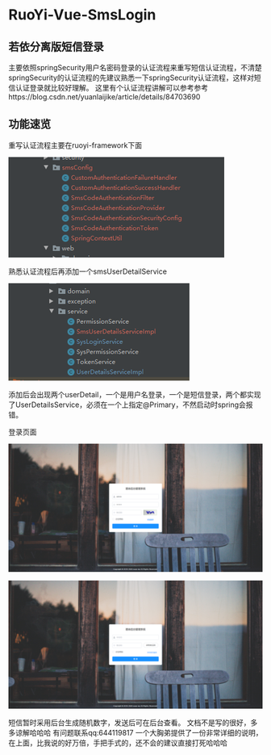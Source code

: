 # RuoYi-Vue-SmsLogin
## 若依分离版短信登录
主要依照springSecurity用户名密码登录的认证流程来重写短信认证流程，不清楚springSecurity的认证流程的先建议熟悉一下springSecurity认证流程，这样对短信认证登录就比较好理解。
这里有个认证流程讲解可以参考参考https://blog.csdn.net/yuanlaijike/article/details/84703690
## 功能速览
重写认证流程主要在ruoyi-framework下面 

![](img/smsConfig.png)

熟悉认证流程后再添加一个smsUserDetailService

![](img/userDetail.png)

添加后会出现两个userDetail，一个是用户名登录，一个是短信登录，两个都实现了UserDetailsService，必须在一个上指定@Primary，不然启动时spring会报错。

登录页面

![](img/login.png)

![](img/smsLogin.png)

短信暂时采用后台生成随机数字，发送后可在后台查看。
文档不是写的很好，多多谅解哈哈哈
有问题联系qq:644119817
一个大胸弟提供了一份非常详细的说明，在上面，比我说的好万倍，手把手式的，还不会的建议直接打死哈哈哈
